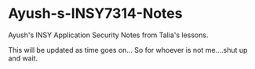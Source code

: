 # Ayush-s-INSY7314-Notes
Ayush's INSY Application Security Notes from Talia's lessons.

This will be updated as time goes on...
So for whoever is not me....shut up and wait.

